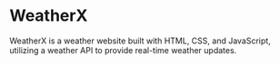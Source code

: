 # WeatherX
WeatherX is a weather website built with HTML, CSS, and JavaScript, utilizing a weather API to provide real-time weather updates.
